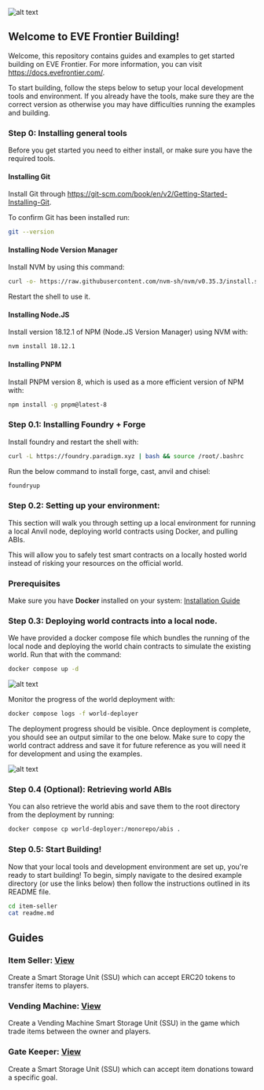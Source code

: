![alt text](readme-imgs/banner7.png)

## Welcome to EVE Frontier Building!
Welcome, this repository contains guides and examples to get started building on EVE Frontier. For more information, you can visit https://docs.evefrontier.com/. 

To start building, follow the steps below to setup your local development tools and environment. If you already have the tools, make sure they are the correct version as otherwise you may have difficulties running the examples and building.

### Step 0: Installing general tools
Before you get started you need to either install, or make sure you have the required tools.

#### Installing Git
Install Git through https://git-scm.com/book/en/v2/Getting-Started-Installing-Git. 

To confirm Git has been installed run:
```bash
git --version
```

#### Installing Node Version Manager
Install NVM by using this command:
```bash
curl -o- https://raw.githubusercontent.com/nvm-sh/nvm/v0.35.3/install.sh | bash
```

Restart the shell to use it.

#### Installing Node.JS
Install version 18.12.1 of NPM (Node.JS Version Manager) using NVM with:
```bash
nvm install 18.12.1
```

#### Installing PNPM
Install PNPM version 8, which is used as a more efficient version of NPM with:
```bash
npm install -g pnpm@latest-8
```

### Step 0.1: Installing Foundry + Forge
Install foundry and restart the shell with:
```bash
curl -L https://foundry.paradigm.xyz | bash && source /root/.bashrc
```

Run the below command to install forge, cast, anvil and chisel:
```bash
foundryup
```

### Step 0.2: Setting up your environment:
This section will walk you through setting up a local environment for running a local Anvil node, deploying world contracts using Docker, and pulling ABIs.

This will allow you to safely test smart contracts on a locally hosted world instead of risking your resources on the official world.

### Prerequisites
Make sure you have **Docker** installed on your system: [Installation Guide](https://docs.docker.com/get-docker/)

### Step 0.3: Deploying world contracts into a local node.
We have provided a docker compose file which bundles the running of the local node and deploying the world chain contracts to simulate the existing world. Run that with the command:
```bash
docker compose up -d
```
![alt text](readme-imgs/docker1.png)

Monitor the progress of the world deployment with:

```bash
docker compose logs -f world-deployer
```

The deployment progress should be visible. Once deployment is complete, you should see an output similar to the one below. Make sure to copy the world contract address and save it for future reference as you will need it for development and using the examples.

![alt text](readme-imgs/docker_deployment.png)


### Step 0.4 (Optional): Retrieving world ABIs
You can also retrieve the world abis and save them to the root directory from the deployment by running:

```bash
docker compose cp world-deployer:/monorepo/abis .
```

### Step 0.5: Start Building!

Now that your local tools and development environment are set up, you're ready to start building! To begin, simply navigate to the desired example directory (or use the links below) then follow the instructions outlined in its README file.

```bash
cd item-seller
cat readme.md
```

## Guides
### Item Seller: [View](./item-seller/readme.md)
Create a Smart Storage Unit (SSU) which can accept ERC20 tokens to transfer items to players. 

### Vending Machine: [View](./vending-machine/readme.md)
Create a Vending Machine Smart Storage Unit (SSU) in the game which trade items between the owner and players.

### Gate Keeper: [View](./gate-keeper/readme.md)
Create a Smart Storage Unit (SSU) which can accept item donations toward a specific goal.


